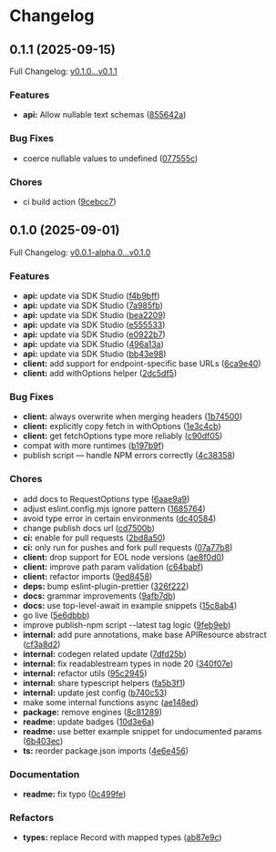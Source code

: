 # Changelog

## 0.1.1 (2025-09-15)

Full Changelog: [v0.1.0...v0.1.1](https://github.com/parallel-web/parallel-sdk-typescript/compare/v0.1.0...v0.1.1)

### Features

* **api:** Allow nullable text schemas ([855642a](https://github.com/parallel-web/parallel-sdk-typescript/commit/855642a846b1f746b53e29c3c34400b857457c43))


### Bug Fixes

* coerce nullable values to undefined ([077555c](https://github.com/parallel-web/parallel-sdk-typescript/commit/077555c9ae59da02a2500a2664e5128bce51eedc))


### Chores

* ci build action ([9cebcc7](https://github.com/parallel-web/parallel-sdk-typescript/commit/9cebcc7efaa12eb64002b2f9e765594c4e2bdd8b))

## 0.1.0 (2025-09-01)

Full Changelog: [v0.0.1-alpha.0...v0.1.0](https://github.com/parallel-web/parallel-sdk-typescript/compare/v0.0.1-alpha.0...v0.1.0)

### Features

* **api:** update via SDK Studio ([f4b9bff](https://github.com/parallel-web/parallel-sdk-typescript/commit/f4b9bff96e41c4e31546276be440fb8f721ef595))
* **api:** update via SDK Studio ([7a985fb](https://github.com/parallel-web/parallel-sdk-typescript/commit/7a985fbf420eed89c87940cef40efb650b554c9b))
* **api:** update via SDK Studio ([bea2209](https://github.com/parallel-web/parallel-sdk-typescript/commit/bea220934b8d11d97e35599dbc68ef3e69bb9523))
* **api:** update via SDK Studio ([e555533](https://github.com/parallel-web/parallel-sdk-typescript/commit/e5555331ceb4722741248522936df737ab26176e))
* **api:** update via SDK Studio ([e0922b7](https://github.com/parallel-web/parallel-sdk-typescript/commit/e0922b7ab408dd85495164111d53c3b9a1967da9))
* **api:** update via SDK Studio ([496a13a](https://github.com/parallel-web/parallel-sdk-typescript/commit/496a13a6922fc072d62c34fa5fb9917824bee881))
* **api:** update via SDK Studio ([bb43e98](https://github.com/parallel-web/parallel-sdk-typescript/commit/bb43e9850dcb30878dc67d8d5422917d951645b9))
* **client:** add support for endpoint-specific base URLs ([6ca9e40](https://github.com/parallel-web/parallel-sdk-typescript/commit/6ca9e405e47920c42ab274da43a40f20864fa7c7))
* **client:** add withOptions helper ([2dc5df5](https://github.com/parallel-web/parallel-sdk-typescript/commit/2dc5df50cfca28e611a360559c694889b9592939))


### Bug Fixes

* **client:** always overwrite when merging headers ([1b74500](https://github.com/parallel-web/parallel-sdk-typescript/commit/1b745008bbcff7583e8483a3989225fb6eb2719e))
* **client:** explicitly copy fetch in withOptions ([1e3c4cb](https://github.com/parallel-web/parallel-sdk-typescript/commit/1e3c4cbb08404440b34dc10dc67beb273fa658f3))
* **client:** get fetchOptions type more reliably ([c90df05](https://github.com/parallel-web/parallel-sdk-typescript/commit/c90df05c6ed462bffb1004861f33ed3f2ff4cdcc))
* compat with more runtimes ([b197b9f](https://github.com/parallel-web/parallel-sdk-typescript/commit/b197b9ffc02621b1743ba5ff52b59b524aef94b1))
* publish script — handle NPM errors correctly ([4c38358](https://github.com/parallel-web/parallel-sdk-typescript/commit/4c38358bade9566927ba83f123b06ea70d4c2140))


### Chores

* add docs to RequestOptions type ([6aae9a9](https://github.com/parallel-web/parallel-sdk-typescript/commit/6aae9a9b10709a8b53886f74e1a768f1b25e66d0))
* adjust eslint.config.mjs ignore pattern ([1685764](https://github.com/parallel-web/parallel-sdk-typescript/commit/1685764727dd8d217dad3a24257dac5777839b44))
* avoid type error in certain environments ([dc40584](https://github.com/parallel-web/parallel-sdk-typescript/commit/dc405849f7a23810049ea0409f9bdf4db785d149))
* change publish docs url ([cd7500b](https://github.com/parallel-web/parallel-sdk-typescript/commit/cd7500b70c2ec7d1dc9534a582619042be13eb53))
* **ci:** enable for pull requests ([2bd8a50](https://github.com/parallel-web/parallel-sdk-typescript/commit/2bd8a5000c5e442499ab1e7bd4186303e6e0539b))
* **ci:** only run for pushes and fork pull requests ([07a77b8](https://github.com/parallel-web/parallel-sdk-typescript/commit/07a77b81a447dc1b0f195a44db309913cd6eebcf))
* **client:** drop support for EOL node versions ([ae8f0d0](https://github.com/parallel-web/parallel-sdk-typescript/commit/ae8f0d0732f35ae967d1285cd3b6255f78822031))
* **client:** improve path param validation ([c64babf](https://github.com/parallel-web/parallel-sdk-typescript/commit/c64babf6852c1f078b4151f1a9a9e047686dc21f))
* **client:** refactor imports ([9ed8458](https://github.com/parallel-web/parallel-sdk-typescript/commit/9ed845857b38ff482b624eb171a4767965ce6562))
* **deps:** bump eslint-plugin-prettier ([326f222](https://github.com/parallel-web/parallel-sdk-typescript/commit/326f222fd6f1f305370681a2aad70ee2776f62e1))
* **docs:** grammar improvements ([9afb7db](https://github.com/parallel-web/parallel-sdk-typescript/commit/9afb7db5530567fc606fc2084172705b5cf3a627))
* **docs:** use top-level-await in example snippets ([15c8ab4](https://github.com/parallel-web/parallel-sdk-typescript/commit/15c8ab49b9e9438ccbb3b066def8d2c4ef0f8748))
* go live ([5e6dbbb](https://github.com/parallel-web/parallel-sdk-typescript/commit/5e6dbbb6f668125403e5261b6ce4bc80861eb627))
* improve publish-npm script --latest tag logic ([9feb9eb](https://github.com/parallel-web/parallel-sdk-typescript/commit/9feb9eb2fb9ee5d993872a8b8bc4ce30180f8084))
* **internal:** add pure annotations, make base APIResource abstract ([cf3a8d2](https://github.com/parallel-web/parallel-sdk-typescript/commit/cf3a8d27388f773c166c8283b0e89e9a16ae04e4))
* **internal:** codegen related update ([7dfd25b](https://github.com/parallel-web/parallel-sdk-typescript/commit/7dfd25bb7ed0a0b7d6a40d74d137b7f2d34c332c))
* **internal:** fix readablestream types in node 20 ([340f07e](https://github.com/parallel-web/parallel-sdk-typescript/commit/340f07e2c4f1db967f2f00c909b1283c5b0dbad3))
* **internal:** refactor utils ([95c2945](https://github.com/parallel-web/parallel-sdk-typescript/commit/95c2945cef58d5d7b13c968c70de500148705720))
* **internal:** share typescript helpers ([fa5b3f1](https://github.com/parallel-web/parallel-sdk-typescript/commit/fa5b3f1e6e9ad059adf73bc8475455247ec71df3))
* **internal:** update jest config ([b740c53](https://github.com/parallel-web/parallel-sdk-typescript/commit/b740c5312f264b90fd8b8690a5770209486f2e1f))
* make some internal functions async ([ae148ed](https://github.com/parallel-web/parallel-sdk-typescript/commit/ae148ede844821590bb04b6b5f07e7419660cda4))
* **package:** remove engines ([8c81289](https://github.com/parallel-web/parallel-sdk-typescript/commit/8c812899a5099a2a5fae23d9863effef9ae66581))
* **readme:** update badges ([10d3e6a](https://github.com/parallel-web/parallel-sdk-typescript/commit/10d3e6abff37d19ad633430f390f8d899d069bb3))
* **readme:** use better example snippet for undocumented params ([6b403ec](https://github.com/parallel-web/parallel-sdk-typescript/commit/6b403ecc4ed7dc04bf80d719cd357b3bfd32d47e))
* **ts:** reorder package.json imports ([4e6e456](https://github.com/parallel-web/parallel-sdk-typescript/commit/4e6e456893e96f2fb0d6cbbf4022193e4207f99e))


### Documentation

* **readme:** fix typo ([0c499fe](https://github.com/parallel-web/parallel-sdk-typescript/commit/0c499fe10500f3a667941cf8acbdf5d88cb67182))


### Refactors

* **types:** replace Record with mapped types ([ab87e9c](https://github.com/parallel-web/parallel-sdk-typescript/commit/ab87e9c8c2fdceaf24a3f310647bf0912c1c3dcb))
